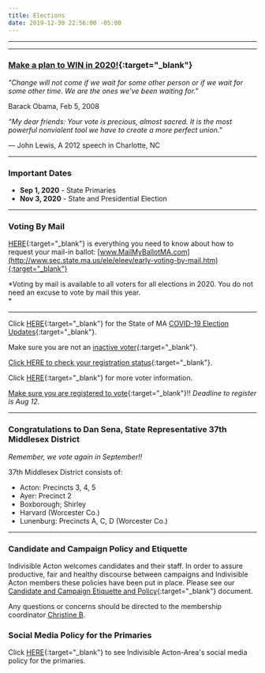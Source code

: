 ```yaml
---
title: Elections
date: 2019-12-30 22:56:00 -05:00
---
```


---

<p id="demo">
</p>

<script>
// Set the date we're counting down to
var countDownDate = new Date("Nov 3 2020 00:00");

// Update the count down every 1 second
var x = setInterval(function() {

  // Get today's date
  var now = new Date();
    
  // Find the distance between now and the count down date
  var t = countDownDate - now;
    
  // Time calculations for days
  var days = Math.floor(t / (1000 * 60 * 60 * 24));
  var hours = Math.floor((t%(1000 * 60 * 60 * 24))/(1000 * 60 * 60)); 
  var minutes = Math.floor((t % (1000 * 60 * 60)) / (1000 * 60)); 
  var seconds = Math.floor((t % (1000 * 60)) / 1000);  

  // Output the result in an element with id="demo"
  var test1 = document.getElementById("demo");
  test1.style.font = "italic bold 30px arial,serif"; 
  //test1.style.textAlign = "center";
//test1.innerHTML = days + " days left until Nov 3, 2020!";
  test1.innerHTML = days + "d " + hours + "h " + minutes + "m " + seconds + "s left until Nov 3, 2020!";
  
  
  // If the count down is over, write some text 
  if (t < 0) {
    clearInterval(x);
    document.getElementById("demo").innerHTML = "Let's Get Out and VOTE!!!";
  }
},500);
</script>

---

### [Make a plan to WIN in 2020!](http://www.indivisibleacton-elections.org){:target="_blank"} 

*"Change will not come if we wait for some other person or if we wait for some other time. We are the ones we've been waiting for."*  

Barack Obama, Feb 5, 2008   


*“My dear friends: Your vote is precious, almost sacred. It is the most powerful nonviolent tool we have to create a more perfect union."*  

— John Lewis, A 2012 speech in Charlotte, NC  

---
### Important Dates

* **Sep  1, 2020** - State Primaries
* **Nov  3, 2020** - State and Presidential Election  

---

### Voting By Mail

[HERE](http://www.sec.state.ma.us/ele/eleev/early-voting-by-mail.htm){:target="_blank"} is everything you need to know about how to request your mail-in ballot:  [www.MailMyBallotMA.com](http://www.sec.state.ma.us/ele/eleev/early-voting-by-mail.htm){:target="_blank"}  

*Voting by mail is available to all voters for all elections in 2020. You do not need an excuse to vote by mail this year.  
*

---
Click [HERE](https://www.sec.state.ma.us/ele/covid-19/covid-19.htm){:target="_blank"} for the State of MA [COVID-19 Election Updates](https://www.sec.state.ma.us/ele/covid-19/covid-19.htm){:target="_blank"}.  

Make sure you are not an [inactive voter](https://www.sec.state.ma.us/ele/eleinactivevoters/inactivevotersidx.htm){:target="_blank"}.  

[Click HERE to check your registration status](https://www.sec.state.ma.us/voterregistrationsearch/myvoterregstatus.aspx){:target="_blank"}.  

Click [HERE](https://www.sec.state.ma.us/ele/eleidx.htm){:target="_blank"} for more voter information.

[Make sure you are registered to vote](https://www.sec.state.ma.us/voterregistrationsearch/myvoterregstatus.aspx){:target="_blank"}!!  *Deadline to register is Aug 12.* 

---

### Congratulations to Dan Sena, State Representative 37th Middlesex District  

*Remember, we vote again in September!!*

37th Middlesex District consists of:
* Acton: Precincts 3, 4, 5  
* Ayer: Precinct 2  
* Boxborough; Shirley  
* Harvard (Worcester Co.)    
* Lunenburg: Precincts A, C, D (Worcester Co.)  

---

### Candidate and Campaign Policy and Etiquette

Indivisible Acton welcomes candidates and their staff. In order to assure productive, fair and healthy discourse between campaigns and Indivisible Acton members these policies have been put in place. Please see our [Candidate and Campaign Etiquette and Policy](https://docs.google.com/document/d/1-G3_GKFkz3fC0VDkfGh4DbC820mzi23yyMG1-EqapfE/){:target="_blank"}  document.

Any questions or concerns should be directed to the membership coordinator [Christine B](mailto:christine@indivisibleacton.org).  

### Social Media Policy for the Primaries

Click [HERE](https://docs.google.com/document/d/1k-N7qZ5fBR2wRGOcRI8ZJxQGbO5CfsXbZlZSKHm4N18){:target="_blank"} to see Indivisible Acton-Area's social media policy for the primaries.  


